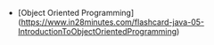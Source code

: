 - [Object Oriented Programming] (https://www.in28minutes.com/flashcard-java-05-IntroductionToObjectOrientedProgramming)